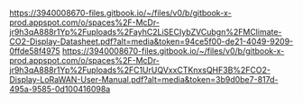 https://3940008670-files.gitbook.io/~/files/v0/b/gitbook-x-prod.appspot.com/o/spaces%2F-McDr-jr9h3qA888r1Yp%2Fuploads%2FayhC2LiSECIybZVCubgn%2FMClimate-CO2-Display-Datasheet.pdf?alt=media&token=94ce5f00-de21-4049-9209-0ffde58f4975
https://3940008670-files.gitbook.io/~/files/v0/b/gitbook-x-prod.appspot.com/o/spaces%2F-McDr-jr9h3qA888r1Yp%2Fuploads%2FC1UrUQVxxCTKnxsQHF3B%2FCO2-Display-LoRaWAN-User-Manual.pdf?alt=media&token=3b9d0be7-817d-495a-9585-0d100416098a
